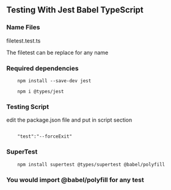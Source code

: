 ## Testing With Jest Babel TypeScript


### Name Files

filetest.test.ts 

The filetest can be replace for any name

### Required dependencies

~~~
    npm install --save-dev jest

    npm i @types/jest
~~~

### Testing Script

edit the package.json file and put in script section

~~~

    "test":"--forceExit"

~~~


### SuperTest

~~~
    npm install supertest @types/supertest @babel/polyfill
~~~

### You would import @babel/polyfill for any test